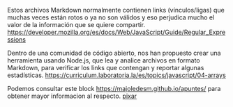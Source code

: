 Estos archivos Markdown normalmente contienen links (vínculos/ligas) que muchas veces están rotos o ya no son válidos y eso perjudica mucho el valor de la información que se quiere compartir. https://developer.mozilla.org/es/docs/Web/JavaScript/Guide/Regular_Expressions

Dentro de una comunidad de código abierto, nos han propuesto crear una herramienta usando Node.js, que lea y analice archivos en formato Markdown, para verificar los links que contengan y reportar algunas estadísticas.
https://curriculum.laboratoria.la/es/topics/javascript/04-arrays

Podemos consultar este block https://majoledesm.github.io/apuntes/ para obtener mayor informacion al respecto.
[pixar](https://www.pixar.com/404)